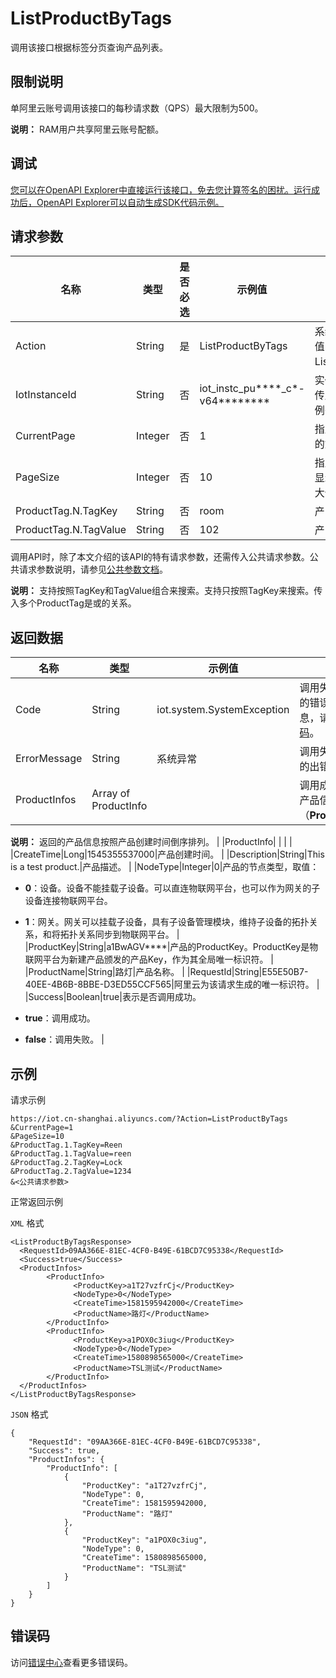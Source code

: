 # ListProductByTags

调用该接口根据标签分页查询产品列表。

## 限制说明

单阿里云账号调用该接口的每秒请求数（QPS）最大限制为500。

**说明：** RAM用户共享阿里云账号配额。

## 调试

[您可以在OpenAPI Explorer中直接运行该接口，免去您计算签名的困扰。运行成功后，OpenAPI Explorer可以自动生成SDK代码示例。](https://api.aliyun.com/#product=Iot&api=ListProductByTags&type=RPC&version=2018-01-20)

## 请求参数

|名称|类型|是否必选|示例值|描述|
|--|--|----|---|--|
|Action|String|是|ListProductByTags|系统规定参数。取值：ListProductByTags。 |
|IotInstanceId|String|否|iot\_instc\_pu\*\*\*\*\_c\*-v64\*\*\*\*\*\*\*\*|实例ID。公共实例不传此参数，企业版实例需传入。 |
|CurrentPage|Integer|否|1|指定显示返回结果中的第几页。 |
|PageSize|Integer|否|10|指定返回结果中每页显示的记录数量。最大值是50。 |
|ProductTag.N.TagKey|String|否|room|产品标签键。 |
|ProductTag.N.TagValue|String|否|102|产品标签值。 |

调用API时，除了本文介绍的该API的特有请求参数，还需传入公共请求参数。公共请求参数说明，请参见[公共参数文档](~~30561~~)。

**说明：** 支持按照TagKey和TagValue组合来搜索。支持只按照TagKey来搜索。传入多个ProductTag是或的关系。

## 返回数据

|名称|类型|示例值|描述|
|--|--|---|--|
|Code|String|iot.system.SystemException|调用失败时，返回的错误码。更多信息，请参见[错误码](~~87387~~)。 |
|ErrorMessage|String|系统异常|调用失败时，返回的出错信息。 |
|ProductInfos|Array of ProductInfo| |调用成功时，返回产品信息列表（**ProductInfo**）。

 **说明：** 返回的产品信息按照产品创建时间倒序排列。 |
|ProductInfo| | | |
|CreateTime|Long|1545355537000|产品创建时间。 |
|Description|String|This is a test product.|产品描述。 |
|NodeType|Integer|0|产品的节点类型，取值：

 -   **0**：设备。设备不能挂载子设备。可以直连物联网平台，也可以作为网关的子设备连接物联网平台。
-   **1**：网关。网关可以挂载子设备，具有子设备管理模块，维持子设备的拓扑关系，和将拓扑关系同步到物联网平台。 |
|ProductKey|String|a1BwAGV\*\*\*\*|产品的ProductKey。ProductKey是物联网平台为新建产品颁发的产品Key，作为其全局唯一标识符。 |
|ProductName|String|路灯|产品名称。 |
|RequestId|String|E55E50B7-40EE-4B6B-8BBE-D3ED55CCF565|阿里云为该请求生成的唯一标识符。 |
|Success|Boolean|true|表示是否调用成功。

 -   **true**：调用成功。
-   **false**：调用失败。 |

## 示例

请求示例

```
https://iot.cn-shanghai.aliyuncs.com/?Action=ListProductByTags
&CurrentPage=1
&PageSize=10
&ProductTag.1.TagKey=Reen
&ProductTag.1.TagValue=reen
&ProductTag.2.TagKey=Lock
&ProductTag.2.TagValue=1234
&<公共请求参数>
```

正常返回示例

`XML` 格式

```
<ListProductByTagsResponse>
  <RequestId>09AA366E-81EC-4CF0-B49E-61BCD7C95338</RequestId>
  <Success>true</Success>
  <ProductInfos>
        <ProductInfo>
              <ProductKey>a1T27vzfrCj</ProductKey>
              <NodeType>0</NodeType>
              <CreateTime>1581595942000</CreateTime>
              <ProductName>路灯</ProductName>
        </ProductInfo>
        <ProductInfo>
              <ProductKey>a1POX0c3iug</ProductKey>
              <NodeType>0</NodeType>
              <CreateTime>1580898565000</CreateTime>
              <ProductName>TSL测试</ProductName>
        </ProductInfo>
  </ProductInfos>
</ListProductByTagsResponse>
```

`JSON` 格式

```
{
	"RequestId": "09AA366E-81EC-4CF0-B49E-61BCD7C95338",
	"Success": true,
	"ProductInfos": {
		"ProductInfo": [
			{
				"ProductKey": "a1T27vzfrCj",
				"NodeType": 0,
				"CreateTime": 1581595942000,
				"ProductName": "路灯"
			},
			{
				"ProductKey": "a1POX0c3iug",
				"NodeType": 0,
				"CreateTime": 1580898565000,
				"ProductName": "TSL测试"
			}
		]
	}
}
```

## 错误码

访问[错误中心](https://error-center.alibabacloud.com/status/product/Iot)查看更多错误码。

